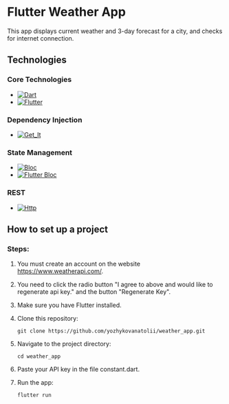# Flutter Weather App

This app displays current weather and 3-day forecast for a city, and checks for internet connection.

## Technologies

### Core Technologies

- [![Dart][dart-shield]][dart-url]
- [![Flutter][flutter-shield]][flutter-url]

### Dependency Injection

- [![Get_It][get_it-shield]][get_it-url]

### State Management

- [![Bloc][bloc-shield]][bloc-url]
- [![Flutter Bloc][flutter_bloc-shield]][flutter_bloc-url]

### REST

- [![Http][http-shield]][http-url]

## How to set up a project
### Steps:

1. You must create an account on the website https://www.weatherapi.com/.
2. You need to click the radio button "I agree to above and would like to regenerate api key." and the button "Regenerate Key".
3. Make sure you have Flutter installed.
4. Clone this repository:

   ```
   git clone https://github.com/yozhykovanatolii/weather_app.git
   ```
5. Navigate to the project directory:

   ```
   cd weather_app
   ```
6. Paste your API key in the file constant.dart.
7. Run the app:

   ```
   flutter run
   ```
[dart-shield]: https://img.shields.io/static/v1?message=v3.6.0&color=orange&label=Dart
[dart-url]: https://dart.dev/

[flutter-shield]: https://img.shields.io/static/v1?message=v3.27.1&color=yellow&label=Flutter
[flutter-url]: https://docs.flutter.dev/

[get_it-shield]: https://img.shields.io/static/v1?message=v8.0.3&color=white&label=Get_It
[get_it-url]: https://pub.dev/packages/get_it

[bloc-shield]: https://img.shields.io/static/v1?message=v9.0.0&color=green&label=Bloc
[bloc-url]: https://pub.dev/packages/bloc

[flutter_bloc-shield]: https://img.shields.io/static/v1?message=v9.0.0&color=red&label=flutter_bloc
[flutter_bloc-url]: https://pub.dev/packages/flutter_bloc

[http-shield]: https://img.shields.io/static/v1?message=v1.3.0&color=blue&label=Http
[http-url]: https://pub.dev/packages/http
